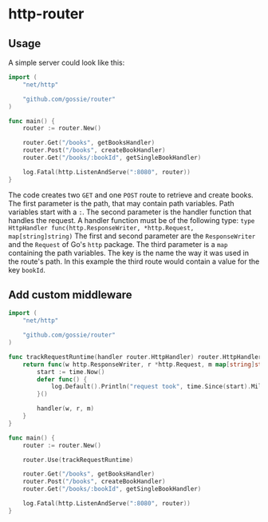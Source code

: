 # http-router

## Usage

A simple server could look like this:
```go
import (
    "net/http"

    "github.com/gossie/router"
)

func main() {
    router := router.New()

    router.Get("/books", getBooksHandler)
    router.Post("/books", createBookHandler)
    router.Get("/books/:bookId", getSingleBookHandler)

    log.Fatal(http.ListenAndServe(":8080", router))
}
```
The code creates two `GET` and one `POST` route to retrieve and create books. The first parameter is the path, that may contain path variables. Path variables start with a `:`. The second parameter is the handler function that handles the request. A handler function must be of the following type: `type HttpHandler func(http.ResponseWriter, *http.Request, map[string]string)`
The first and second parameter are the `ResponseWriter` and the `Request` of Go's `http` package. The third parameter is a `map` containing the path variables. The key is the name the way it was used in the route's path. In this example the third route would contain a value for the key `bookId`.

## Add custom middleware

```go
import (
    "net/http"

    "github.com/gossie/router"
)

func trackRequestRuntime(handler router.HttpHandler) router.HttpHandler {
	return func(w http.ResponseWriter, r *http.Request, m map[string]string) {
		start := time.Now()
		defer func() {
			log.Default().Println("request took", time.Since(start).Milliseconds(), "ms")
		}()

		handler(w, r, m)
	}
}

func main() {
    router := router.New()

    router.Use(trackRequestRuntime)

    router.Get("/books", getBooksHandler)
    router.Post("/books", createBookHandler)
    router.Get("/books/:bookId", getSingleBookHandler)

    log.Fatal(http.ListenAndServe(":8080", router))
}
```
